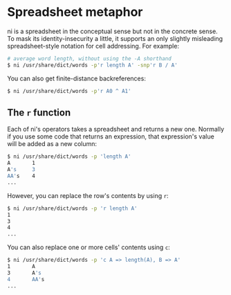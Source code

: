 # Spreadsheet metaphor
ni is a spreadsheet in the conceptual sense but not in the concrete sense. To
mask its identity-insecurity a little, it supports an only slightly misleading
spreadsheet-style notation for cell addressing. For example:

```sh
# average word length, without using the -A shorthand
$ ni /usr/share/dict/words -p'r length A' -snp'r B / A'
```

You can also get finite-distance backreferences:

```sh
$ ni /usr/share/dict/words -p'r A0 ^ A1'
```

## The `r` function
Each of ni's operators takes a spreadsheet and returns a new one. Normally if
you use some code that returns an expression, that expression's value will be
added as a new column:

```sh
$ ni /usr/share/dict/words -p 'length A'
A       1
A's     3
AA's    4
...
```

However, you can replace the row's contents by using `r`:

```sh
$ ni /usr/share/dict/words -p 'r length A'
1
3
4
...
```

You can also replace one or more cells' contents using `c`:

```sh
$ ni /usr/share/dict/words -p 'c A => length(A), B => A'
1       A
3       A's
4       AA's
...
```
